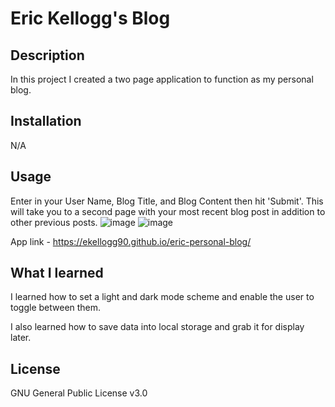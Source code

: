 # Eric Kellogg's Blog

## Description

In this project I created a two page application to function as my personal blog.

## Installation

N/A

## Usage

Enter in your User Name, Blog Title, and Blog Content then hit 'Submit'.  This will take you to a second page with your most recent blog post in addition to other previous posts. 
![image](https://github.com/ekellogg90/eric-personal-blog/assets/140920153/b2423e50-d7d3-4645-b61d-0ed0df30009f)
![image](https://github.com/ekellogg90/eric-personal-blog/assets/140920153/5fa2c4fc-b770-416f-b0c6-1cac345d81c1)




App link - https://ekellogg90.github.io/eric-personal-blog/

## What I learned

I learned how to set a light and dark mode scheme and enable the user to toggle between them.

I also learned how to save data into local storage and grab it for display later.
  
## License

GNU General Public License v3.0

